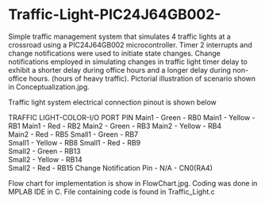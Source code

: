 # Traffic-Light-PIC24J64GB002-
Simple traffic management system that simulates 4 traffic lights at a crossroad using a PIC24J64GB002 microcontroller. Timer 2 interrupts and change notifications were used to initiate state changes. Change notifications employed in simulating changes in traffic light timer delay to exhibit a shorter delay during office hours and a longer delay during non-office hours. (hours of heavy traffic). 
Pictorial illustration of scenario shown in Conceptualization.jpg.

Traffic light system electrical connection pinout is shown below

TRAFFIC LIGHT-COLOR-I/O PORT PIN
Main1 - Green - RB0	
Main1 - Yellow -RB1	
Main1 - Red -	RB2	
Main2 - Green -	RB3	
Main2 - Yellow - RB4	
Main2 - Red -	RB5	
Small1 - Green - RB7	
Small1 - Yellow -	RB8	
Small1 - Red - RB9	
Small2 - Green - RB13	
Small2 - Yellow -	RB14	
Small2 - Red - RB15
Change Notification Pin - N/A - CN0(RA4)

Flow chart for implementation is show in FlowChart.jpg.
Coding was done in MPLAB IDE in C. File containing code is found in Traffic_Light.c

